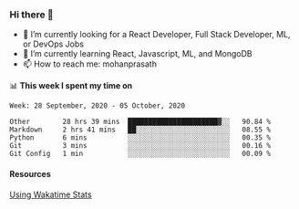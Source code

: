 ### Hi there 👋

- 🔭 I’m currently looking for a React Developer, Full Stack Developer, ML, or DevOps Jobs
- 🌱 I’m currently learning React, Javascript, ML, and MongoDB
- 📫 How to reach me: mohanprasath

📊 **This week I spent my time on**
<!--START_SECTION:waka-->
```text
Week: 28 September, 2020 - 05 October, 2020

Other        28 hrs 39 mins  ██████████████████████▓░░   90.84 % 
Markdown     2 hrs 41 mins   ██░░░░░░░░░░░░░░░░░░░░░░░   08.55 % 
Python       6 mins          ░░░░░░░░░░░░░░░░░░░░░░░░░   00.35 % 
Git          3 mins          ░░░░░░░░░░░░░░░░░░░░░░░░░   00.16 % 
Git Config   1 min           ░░░░░░░░░░░░░░░░░░░░░░░░░   00.09 % 
```
<!--END_SECTION:waka-->

#### Resources
[Using Wakatime Stats](https://github.com/marketplace/actions/waka-readme)
